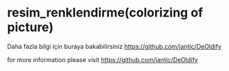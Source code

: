 # resim_renklendirme(colorizing of picture)


Daha fazla bilgi için buraya bakabilirsiniz https://github.com/jantic/DeOldify 

for more information please visit https://github.com/jantic/DeOldify 
